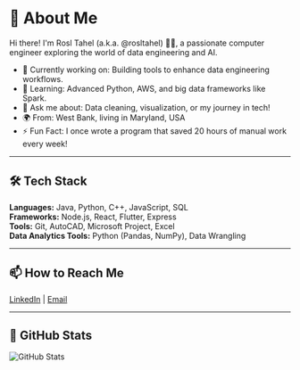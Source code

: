 # 👋 About Me

Hi there! I'm Rosl Tahel (a.k.a. @rosltahel) 👩‍💻, a passionate computer engineer exploring the world of data engineering and AI.

- 🔭 Currently working on: Building tools to enhance data engineering workflows.
- 🌱 Learning: Advanced Python, AWS, and big data frameworks like Spark.
- 💬 Ask me about: Data cleaning, visualization, or my journey in tech!
- 🌍 From: West Bank, living in Maryland, USA 
- ⚡ Fun Fact: I once wrote a program that saved 20 hours of manual work every week!

---


## 🛠️ Tech Stack
**Languages:** Java, Python, C++, JavaScript, SQL  
**Frameworks:** Node.js, React, Flutter, Express  
**Tools:** Git, AutoCAD, Microsoft Project, Excel  
**Data Analytics Tools:** Python (Pandas, NumPy), Data Wrangling  

---
## 📫 How to Reach Me  
[LinkedIn](https://www.linkedin.com/in/rosol-tuhul-381b7720b/) | [Email](mailto:rosltahel3@gmail.com)

---
## 🔗 GitHub Stats

![GitHub Stats](https://github-readme-stats.vercel.app/api?username=rosltahel&show_icons=true&theme=radical)



